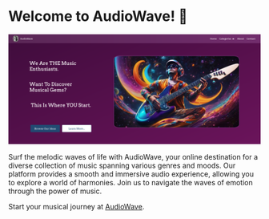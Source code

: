 # Welcome to AudioWave! 🎵

![AudioWave](Screenshot.png)

Surf the melodic waves of life with AudioWave, your online destination for a diverse collection of music spanning various genres and moods. Our platform provides a smooth and immersive audio experience, allowing you to explore a world of harmonies. Join us to navigate the waves of emotion through the power of music.

Start your musical journey at [AudioWave](https://redeemedspoon.github.io/AudioWave/).